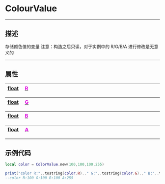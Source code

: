 # ColourValue
------------------------------------------------------------------------------------------
## 描述

存储颜色值的变量
注意：构造之后只读，对于实例中的 R/G/B/A 进行修改是无意义的

------------------------------------------------------------------------------------------
## 属性


|<div style="width:1125px">[float](/Api/DataType/Float.md) &emsp;[<font color="dd00dd">R</font>]()</div>|
|:---|



|<div style="width:1125px">[float](/Api/DataType/Float.md) &emsp;[<font color="dd00dd">G</font>]()</div>|
|:---|



|<div style="width:1125px">[float](/Api/DataType/Float.md) &emsp;[<font color="dd00dd">B</font>]()</div>|
|:---|


|<div style="width:1125px">[float](/Api/DataType/Float.md) &emsp;[<font color="dd00dd">A</font>]()</div>|
|:---|




------------------------------------------------------------------------------------------
## 示例代码

```lua
local color = ColorValue.new(100,100,100,255)

print("color R:"..tostring(color.R).." G:"..tostring(color.G).." B:"..tostring(color.B).." A:"..tostring(color.A))
--color R:100 G:100 B:100 A:255
```